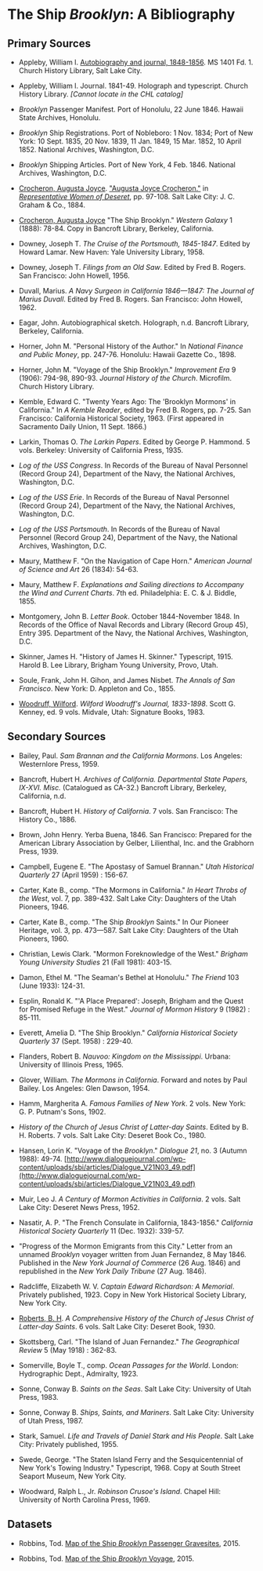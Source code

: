 # The Ship _Brooklyn_: A Bibliography

## Primary Sources

- Appleby, William I. [Autobiography and journal, 1848-1856](https://dcms.lds.org/delivery/DeliveryManagerServlet?dps_pid=IE991429). MS 1401 Fd. 1. Church History Library, Salt Lake City.

- Appleby, William I. Journal. 1841-49. Holograph and typescript. Church History Library. _[Cannot locate in the CHL catalog]_

- _Brooklyn_ Passenger Manifest. Port of Honolulu, 22 June 1846. Hawaii State Archives, Honolulu.

- _Brooklyn_ Ship Registrations. Port of Nobleboro: 1 Nov. 1834; Port of New York: 10 Sept. 1835, 20 Nov. 1839, 11 Jan. 1849, 15 Mar. 1852, 10 April 1852. National Archives, Washington, D.C.

- _Brooklyn_ Shipping Articles. Port of New York, 4 Feb. 1846. National Archives, Washington, D.C.

- [Crocheron, Augusta Joyce](http://mormonbiography.org/Augusta_Joyce_Crocheron_(1844-1915)). ["Augusta Joyce Crocheron."](https://archive.org/stream/representativewo00crocrich#page/96/mode/2up) in [_Representative Women of Deseret_](https://archive.org/details/representativewo00crocrich), pp. 97-108. Salt Lake City: J. C. Graham & Co., 1884.

- [Crocheron, Augusta Joyce](http://mormonbiography.org/Augusta_Joyce_Crocheron_(1844-1915)) "The Ship Brooklyn." _Western Galaxy_ 1 (1888): 78-84. Copy in Bancroft Library, Berkeley, California.

- Downey, Joseph T. _The Cruise of the Portsmouth, 1845-1847_. Edited by Howard Lamar. New Haven: Yale University Library, 1958.

- Downey, Joseph T. _Filings from an Old Saw_. Edited by Fred B. Rogers. San Francisco: John Howell, 1956.

- Duvall, Marius. _A Navy Surgeon in California 1846—1847: The Journal of Marius Duvall_. Edited by Fred B. Rogers. San Francisco: John Howell, 1962.

- Eagar, John. Autobiographical sketch. Holograph, n.d. Bancroft Library, Berkeley, California.

- Horner, John M. "Personal History of the Author." In _National Finance and Public Money_, pp. 247-76. Honolulu: Hawaii Gazette Co., 1898.

- Horner, John M. "Voyage of the Ship Brooklyn." _Improvement Era_ 9 (1906): 794-98, 890-93. _Journal History of the Church_. Microfilm. Church History Library.

- Kemble, Edward C. "Twenty Years Ago: The 'Brooklyn Mormons' in California." In _A Kemble Reader_, edited by Fred B. Rogers, pp. 7-25. San Francisco: California Historical Society, 1963. (First appeared in Sacramento Daily Union, 11 Sept. 1866.)

- Larkin, Thomas O. _The Larkin Papers_. Edited by George P. Hammond. 5 vols. Berkeley: University of California Press, 1935.

- _Log of the USS Congress_. In Records of the Bureau of Naval Personnel (Record Group 24), Department of the Navy, the National Archives, Washington, D.C.

- _Log of the USS Erie_. In Records of the Bureau of Naval Personnel (Record Group 24), Department of the Navy, the National Archives, Washington, D.C.

- _Log of the USS Portsmouth_. In Records of the Bureau of Naval Personnel (Record Group 24), Department of the Navy, the National Archives, Washington, D.C.

- Maury, Matthew F. "On the Navigation of Cape Horn." _American Journal of Science and Art_ 26 (1834): 54-63.

- Maury, Matthew F. _Explanations and Sailing directions to Accompany the Wind and Current Charts_. 7th ed. Philadelphia: E. C. & J. Biddle, 1855.

- Montgomery, John B. _Letter Book_. October 1844-November 1848. In Records of the Office of Naval Records and Library (Record Group 45), Entry 395. Department of the Navy, the National Archives, Washington, D.C.

- Skinner, James H. "History of James H. Skinner." Typescript, 1915. Harold B. Lee Library, Brigham Young University, Provo, Utah.

- Soule, Frank, John H. Gihon, and James Nisbet. _The Annals of San Francisco_. New York: D. Appleton and Co., 1855.

- [Woodruff, Wilford](http://mormonbiography.org/Wilford_Woodruff_(1807-1898)). _Wilford Woodruff's Journal, 1833-1898_. Scott G. Kenney, ed. 9 vols. Midvale, Utah: Signature Books, 1983.


## Secondary Sources

- Bailey, Paul. _Sam Brannan and the California Mormons_. Los Angeles: Westernlore Press, 1959.

- Bancroft, Hubert H. _Archives of California. Departmental State Papers, IX-XVI. Misc._ (Catalogued as CA-32.) Bancroft Library, Berkeley, California, n.d.

- Bancroft, Hubert H. _History of California_. 7 vols. San Francisco: The History Co., 1886.

- Brown, John Henry. Yerba Buena, 1846. San Francisco: Prepared for the American Library Association by Gelber, Lilienthal, Inc. and the Grabhorn Press, 1939.

- Campbell, Eugene E. "The Apostasy of Samuel Brannan." _Utah Historical Quarterly_ 27 (April 1959) : 156-67.

- Carter, Kate B., comp. "The Mormons in California." _In Heart Throbs of the West_, vol. 7, pp. 389-432. Salt Lake City: Daughters of the Utah Pioneers, 1946.

- Carter, Kate B., comp. "The Ship _Brooklyn_ Saints." In Our Pioneer Heritage, vol. 3, pp. 473—587. Salt Lake City: Daughters of the Utah Pioneers, 1960.

- Christian, Lewis Clark. "Mormon Foreknowledge of the West." _Brigham Young University Studies_ 21 (Fall 1981): 403-15.

- Damon, Ethel M. "The Seaman's Bethel at Honolulu." _The Friend_ 103 (June 1933): 124-31.

- Esplin, Ronald K. "'A Place Prepared': Joseph, Brigham and the Quest for Promised Refuge in the West." _Journal of Mormon History_ 9 (1982) : 85-111.

- Everett, Amelia D. "The Ship Brooklyn." _California Historical Society Quarterly_ 37 (Sept. 1958) : 229-40.

- Flanders, Robert B. _Nauvoo: Kingdom on the Mississippi_. Urbana: University of Illinois Press, 1965.

- Glover, William. _The Mormons in California_. Forward and notes by Paul Bailey. Los Angeles: Glen Dawson, 1954.

- Hamm, Margherita A. _Famous Families of New York_. 2 vols. New York: G. P. Putnam's Sons, 1902.

- _History of the Church of Jesus Christ of Latter-day Saints_. Edited by B. H. Roberts. 7 vols. Salt Lake City: Deseret Book Co., 1980.

- Hansen, Lorin K. "Voyage of the _Brooklyn_." _Dialogue 21_, no. 3 (Autumn 1988): 49-74. [http://www.dialoguejournal.com/wp-content/uploads/sbi/articles/Dialogue_V21N03_49.pdf](http://www.dialoguejournal.com/wp-content/uploads/sbi/articles/Dialogue_V21N03_49.pdf)

- Muir, Leo J. _A Century of Mormon Activities in California_. 2 vols. Salt Lake City: Deseret News Press, 1952.

- Nasatir, A. P. "The French Consulate in California, 1843-1856." _California Historical Society Quarterly_ 11 (Dec. 1932): 339-57.

- "Progress of the Mormon Emigrants from this City." Letter from an unnamed _Brooklyn_ voyager written from Juan Fernandez, 8 May 1846. Published in the _New York Journal of Commerce_ (26 Aug. 1846) and republished in the _New York Daily Tribune_ (27 Aug. 1846).

- Radcliffe, Elizabeth W. V. _Captain Edward Richardson: A Memorial_. Privately published, 1923. Copy in New York Historical Society Library, New York City.

- [Roberts, B. H](http://mormonbiography.org/Brigham_Henry_Roberts_(1857-1933)). _A Comprehensive History of the Church of Jesus Christ of Latter-day Saints_. 6 vols. Salt Lake City: Deseret Book, 1930.

- Skottsberg, Carl. "The Island of Juan Fernandez." _The Geographical Review_ 5 (May 1918) : 362-83.

- Somerville, Boyle T., comp. _Ocean Passages for the World_. London: Hydrographic Dept., Admiralty, 1923.

- Sonne, Conway B. _Saints on the Seas_. Salt Lake City: University of Utah Press, 1983.

- Sonne, Conway B. _Ships, Saints, and Mariners_. Salt Lake City: University of Utah Press, 1987.

- Stark, Samuel. _Life and Travels of Daniel Stark and His People_. Salt Lake City: Privately published, 1955.

- Swede, George. "The Staten Island Ferry and the Sesquicentennial of New York's Towing Industry." Typescript, 1968. Copy at South Street Seaport Museum, New York City.

- Woodward, Ralph L., Jr. _Robinson Crusoe's Island_. Chapel Hill: University of North Carolina Press, 1969.


## Datasets

- Robbins, Tod. [Map of the Ship _Brooklyn_ Passenger Gravesites](data/gravesites.geojson), 2015.

- Robbins, Tod. [Map of the Ship _Brooklyn_ Voyage](data/voyage.geojson), 2015.